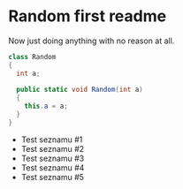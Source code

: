 # Random first readme
Now just doing anything with no reason at all.
```c#
class Random
{
  int a;
  
  public static void Random(int a)
  {
    this.a = a;
  }
}
```

- Test seznamu #1
- Test seznamu #2
- Test seznamu #3
- Test seznamu #4
- Test seznamu #5